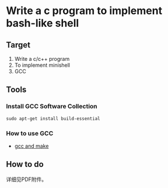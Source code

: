 # Write a c program to implement bash-like shell

## Target
1. Write a c/c++ program
2. To implement minishell
3. GCC

## Tools

### Install GCC Software Collection
```
sudo apt-get install build-essential
```
### How to use GCC
* [gcc and make](https://www3.ntu.edu.sg/home/ehchua/programming/cpp/gcc_make.html)



## How to do
详细见PDF附件。

